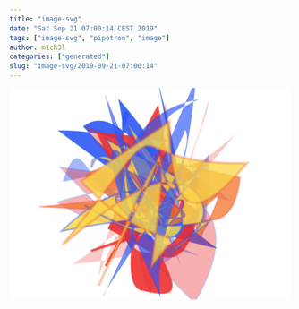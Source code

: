 ```yaml
---
title: "image-svg"
date: "Sat Sep 21 07:00:14 CEST 2019"
tags: ["image-svg", "pipotron", "image"]
author: m1ch3l
categories: ["generated"]
slug: "image-svg/2019-09-21-07:00:14"
---
```


![](image.svg)
